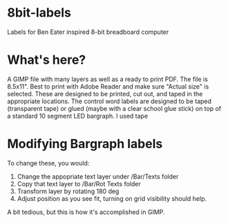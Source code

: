 # 8bit-labels
Labels for Ben Eater inspired 8-bit breadboard computer
# What's here?
A GIMP file with many layers as well as a ready to print PDF.
The file is 8.5x11". Best to print with Adobe Reader and make sure "Actual size" is selected.
These are designed to be printed, cut out, and taped in the appropriate locations. The control word labels are designed to be taped (transparent tape) or glued (maybe with a clear school glue stick) on top of a standard 10 segment LED bargraph. I used tape
# Modifying Bargraph labels
To change these, you would:
1) Change the appopriate text layer under /Bar/Texts folder
2) Copy that text layer to /Bar/Rot Texts folder
3) Transform layer by rotating 180 deg
4) Adjust position as you see fit, turning on grid visibility should help.

A bit tedious, but this is how it's accomplished in GIMP.
